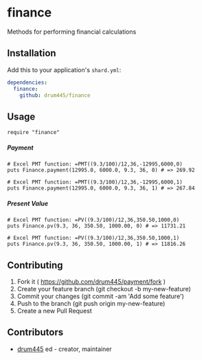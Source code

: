 # finance

Methods for performing financial calculations

## Installation

Add this to your application's `shard.yml`:

```yaml
dependencies:
  finance:
    github: drum445/finance
```

## Usage

```crystal
require "finance"
```

##### Payment
```crystal
# Excel PMT function: =PMT((9.3/100)/12,36,-12995,6000,0)
puts Finance.payment(12995.0, 6000.0, 9.3, 36, 0) # => 269.92

# Excel PMT function: =PMT((9.3/100)/12,36,-12995,6000,1)
puts Finance.payment(12995.0, 6000.0, 9.3, 36, 1) # => 267.84
```
##### Present Value
```crystal
# Excel PMT function: =PV((9.3/100)/12,36,350.50,1000,0)
puts Finance.pv(9.3, 36, 350.50, 1000.00, 0) # => 11731.21

# Excel PMT function: =PV((9.3/100)/12,36,350.50,1000,1)
puts Finance.pv(9.3, 36, 350.50, 1000.00, 1) # => 11816.26
```

## Contributing

1. Fork it ( https://github.com/drum445/payment/fork )
2. Create your feature branch (git checkout -b my-new-feature)
3. Commit your changes (git commit -am 'Add some feature')
4. Push to the branch (git push origin my-new-feature)
5. Create a new Pull Request

## Contributors

- [drum445](https://github.com/drum445) ed - creator, maintainer
